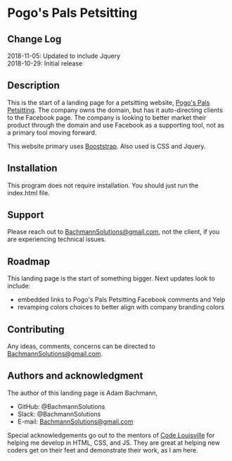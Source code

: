 # Pogo's Pals Petsitting

## Change Log
2018-11-05:	Updated to include Jquery  
2018-10-29:	Initial release

## Description
This is the start of a landing page for a petsitting website, [Pogo's Pals Petsitting](https://www.pogospalspetsitting.com). The company owns the domain, but has it auto-directing clients to the Facebook page. The company is looking to better market their product through the domain and use Facebook as a supporting tool, not as a primary tool moving forward. 

This website primary uses [Booststrap](https://getbootstrap.com/). Also used is CSS and Jquery.

## Installation
This program does not require installation. You should just run the index.html file.

## Support
Please reach out to BachmannSolutions@gmail.com, not the client, if you are experiencing technical issues.

## Roadmap
This landing page is the start of something bigger. Next updates look to include: 
- embedded links to Pogo's Pals Petsitting Facebook comments and Yelp
- revamping colors choices to better align with company branding colors

## Contributing
Any ideas, comments, concerns can be directed to BachmannSolutions@gmail.com.

## Authors and acknowledgment
The author of this landing page is Adam Bachmann, 
-	GitHub: @BachmannSolutions
-	Slack:  @BachmannSolutions 
-	E-mail: BachmannSolutions@gmail.com

Special acknowledgements go out to the mentors of [Code Louisville](https://codelouisville.org/) for helping me develop in HTML, CSS, and JS. They are great at helping new coders get on their feet and demonstrate their work, as I am here. 


